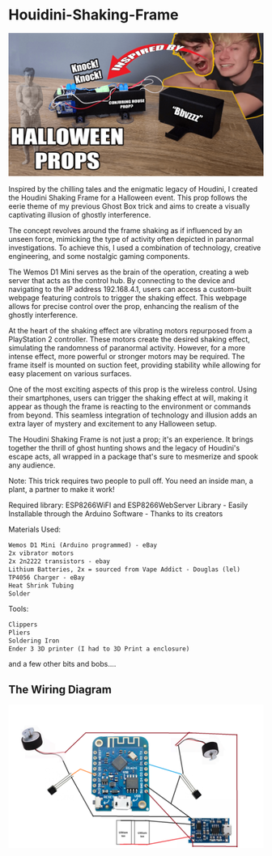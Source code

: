 # Houidini-Shaking-Frame
[![Watch the video](https://raw.githubusercontent.com/Thats-so-Mo/Knock-Knock-Contraption/refs/heads/main/thumbnail%20for%20ghost%20hunting.png)](https://youtu.be/SxlUbZE8GQk)

Inspired by the chilling tales and the enigmatic legacy of Houdini, I created the Houdini Shaking Frame for a Halloween event. This prop follows the eerie theme of my previous Ghost Box trick and aims to create a visually captivating illusion of ghostly interference.

The concept revolves around the frame shaking as if influenced by an unseen force, mimicking the type of activity often depicted in paranormal investigations. To achieve this, I used a combination of technology, creative engineering, and some nostalgic gaming components.

The Wemos D1 Mini serves as the brain of the operation, creating a web server that acts as the control hub. By connecting to the device and navigating to the IP address 192.168.4.1, users can access a custom-built webpage featuring controls to trigger the shaking effect. This webpage allows for precise control over the prop, enhancing the realism of the ghostly interference.

At the heart of the shaking effect are vibrating motors repurposed from a PlayStation 2 controller. These motors create the desired shaking effect, simulating the randomness of paranormal activity. However, for a more intense effect, more powerful or stronger motors may be required. The frame itself is mounted on suction feet, providing stability while allowing for easy placement on various surfaces.

One of the most exciting aspects of this prop is the wireless control. Using their smartphones, users can trigger the shaking effect at will, making it appear as though the frame is reacting to the environment or commands from beyond. This seamless integration of technology and illusion adds an extra layer of mystery and excitement to any Halloween setup.

The Houdini Shaking Frame is not just a prop; it's an experience. It brings together the thrill of ghost hunting shows and the legacy of Houdini's escape acts, all wrapped in a package that's sure to mesmerize and spook any audience.

Note: This trick requires two people to pull off. You need an inside man, a plant, a partner to make it work!

Required library:
ESP8266WiFI and ESP8266WebServer Library - Easily Installable through the Arduino Software - Thanks to its creators

 Materials Used:

    Wemos D1 Mini (Arduino programmed) - eBay
    2x vibrator motors
    2x 2n2222 transistors - ebay
    Lithium Batteries, 2x = sourced from Vape Addict - Douglas (lel)
    TP4056 Charger - eBay
    Heat Shrink Tubing
    Solder

 Tools:

    Clippers
    Pliers
    Soldering Iron
    Ender 3 3D printer (I had to 3D Print a enclosure)

   and a few other bits and bobs....




## The Wiring Diagram
![IMAGE ALT TEXT HERE](https://raw.githubusercontent.com/Thats-so-Mo/Houidini-Shaking-Frame/refs/heads/main/Wiring%20Diagram.png)


